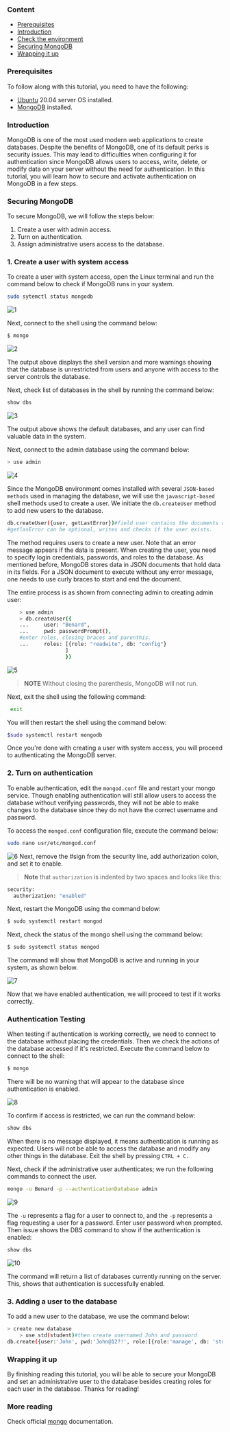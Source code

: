 ﻿
### Content
- [Prerequisites](#prerequisites)
- [Introduction](#introduction)
- [Check the environment](#check-the-environment)
- [Securing MongoDB](#securing-mongodb)
- [Wrapping it up](#wrapping-it-up)

### Prerequisites
To follow along with this tutorial, you need to have the following:
- [Ubuntu](https://ubuntu.com/download/server) 20.04 server OS installed. 
- [MongoDB](https://www.mongodb.com/try/download/community)  installed.

### Introduction
MongoDB is one of the most used modern web applications to create databases. Despite the benefits of MongoDB, one of its default perks is security issues. This may lead to difficulties when configuring it for authentication since MongoDB allows users to access, write, delete, or modify data on your server without the need for authentication. In this tutorial, you will learn how to secure and activate authentication on MongoDB in a few steps.

### Securing MongoDB
To secure MongoDB, we will follow the steps below:
1. Create a user with admin access.
2. Turn on authentication.
3. Assign administrative users access to the database.

### 1. Create a user with system access
To create a user with system access, open the Linux terminal and run the command below to check if MongoDB runs in your system.
```bash
sudo sytemctl status mongodb
```
 ![1](/engineering-education/Securing-MongoDB-in-Linux/1.png)

Next, connect to the shell using the command below:
```bash
$ mongo
```
![2](/engineering-education/Securing-MongoDB-in-Linux/2.png)

The output above displays the shell version and more warnings showing that the database is unrestricted from users and anyone with access to the server controls the database.

Next, check list of databases in the shell by running the command below:
```bash
show dbs
```
![3](/engineering-education/Securing-MongoDB-in-Linux/3.png)

The output above shows the default databases, and any user can find valuable data in the system. 

Next, connect to the admin database using the command below:
```bash
> use admin
```
![4](/engineering-education/Securing-MongoDB-in-Linux/4.png)

Since the MongoDB environment comes installed with several `JSON-based methods` used in managing the database, we will use the `javascript-based` shell methods used to create a user. We initiate the `db.createUser` method to add new users to the database. 
```bash
db.createUser({user, getLastError})#field user contains the documents with authentication information about the user.
#getlasError can be optional, writes and checks if the user exists.
```
The method requires users to create a new user. Note that an error message appears if the data is present. When creating the user, you need to specify login credentials, passwords, and roles to the database. As mentioned before, MongoDB stores data in JSON documents that hold data in its fields. For a JSON document to execute without any error message, one needs to use curly braces to start and end the document.

The entire process is as shown from connecting admin to creating admin user:
```bash
    > use admin
    > db.createUser({
    ...		user: "Benard",
    ...		pwd: passwordPrompt(),
    #enter roles, closing braces and parenthis.
    ...		roles: [{role: "readwite", db: "config"}
				   ]
				   })
```
![5](/engineering-education/Securing-MongoDB-in-Linux/5.png)

>**NOTE** Without closing the parenthesis, MongoDB will not run.

Next, exit the shell using the following command:
```bash
 exit
``` 
 You will then restart the shell using the command below:
```bash
$sudo systemctl restart mongodb
```
Once you're done with creating a user with system access, you will proceed to authenticating the MongoDB server.

### 2. Turn on authentication
To enable authentication, edit the `mongod.conf` file and restart your mongo service. Though enabling authentication will still allow users to access the database without verifying passwords, they will not be able to make changes to the database since they do not have the correct username and password.

To access the `mongod.conf` configuration file, execute the command below: 
```bash
sudo nano usr/etc/mongod.conf
```
![6](/engineering-education/Securing-MongoDB-in-Linux/6.png)
Next, remove the #sign from the security line, add authorization colon, and set it to enable. 
>**Note** that `authorization` is indented by two spaces and looks like this:
```bash
security:
  authorization: "enabled"
```
Next, restart the MongoDB using the command below:
```bash
$ sudo systemctl restart mongod
```
Next, check the status of the mongo shell using the command below:
```bash
$ sudo systemctl status mongod
```
The command will show that MongoDB is active and running in your system, as shown below.

![7](/engineering-education/Securing-MongoDB-in-Linux/7.png)

Now that we have enabled authentication, we will proceed to test if it works correctly.

### Authentication Testing
When testing if authentication is working correctly, we need to connect to the database without placing the credentials. Then we check the actions of the database accessed if it's restricted. Execute the command below to connect to the shell:
```bash
$ mongo
```
There will be no warning that will appear to the database since authentication is enabled. 

![8](/engineering-education/Securing-MongoDB-in-Linux/8.png)

 To confirm if access is restricted, we can run the command below:
```bash
show dbs
```
When there is no message displayed, it means authentication is running as expected. Users will not be able to access the database and modify any other things in the database. Exit the shell by pressing `CTRL + C.` 

Next, check if the administrative user authenticates; we run the following commands to connect the user. 
```bash
mongo -u Benard -p --authenticationDatabase admin
 ```
 
 ![9](/engineering-education/Securing-MongoDB-in-Linux/9.png)
 
The `-u` represents a flag for a user to connect to, and the `-p`  represents a flag requesting a user for a password.
Enter user password when prompted. Then issue shows the DBS command to show if the authentication is enabled:
```bash
show dbs
```

![10](/engineering-education/Securing-MongoDB-in-Linux/10.png)

The command will return a list of databases currently running on the server. This, shows that authentication is successfully enabled.

### 3. Adding a user to the database
To add a new user to the database,  we use the command below:
```bash
> create new database
    > use std(student)#then create usernamed John and password
db.create({user:'John', pwd:'John@12?!', role:[{role:'manage', db: 'std',}]})
```

### Wrapping it up 
By finishing reading this tutorial, you will be able to secure your MongoDB and set an administrative user to the database besides creating roles for each user in the database.
Thanks for reading!
### More reading
Check official [mongo](https://www.mongodb.com/) documentation.
